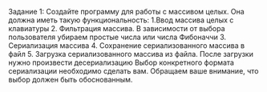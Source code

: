 Задание 1:
Создайте программу для работы с массивом целых. Она должна иметь такую функциональность:
1.Ввод массива целых с клавиатуры
2. Фильтрация массива. В зависимости от выбора пользователя убираем простые числа или числа Фибоначчи
3. Сериализация массива
4. Сохранение сериализованного массива в файл
5. Загрузка сериализованного массива из файла. После загрузки нужно произвести десериализацию
Выбор конкретного формата сериализации необходимо сделать вам. Обращаем ваше внимание, что выбор должен быть обоснованным.
